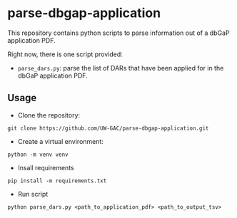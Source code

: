# parse-dbgap-application
This repository contains python scripts to parse information out of a dbGaP application PDF.

Right now, there is one script provided:

* `parse_dars.py`: parse the list of DARs that have been applied for in the dbGaP application PDF.

## Usage

* Clone the repository:

```
git clone https://github.com/UW-GAC/parse-dbgap-application.git
```

* Create a virtual environment:

```
python -m venv venv
```

* Insall requirements

```
pip install -m requirements.txt
```

* Run script

```
python parse_dars.py <path_to_application_pdf> <path_to_output_tsv>

```
